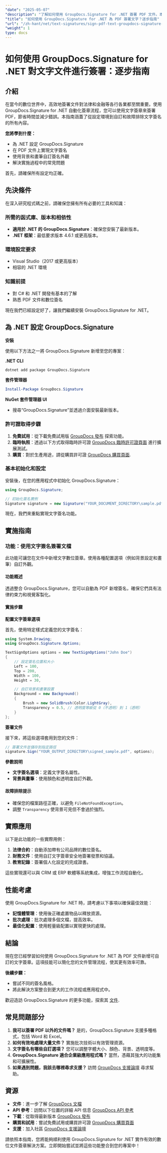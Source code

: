 ```yaml
---
"date": "2025-05-07"
"description": "了解如何使用 GroupDocs.Signature for .NET 簽署 PDF 文件。本指南涵蓋文字簽名的實作、自訂選項以及故障排除技巧。"
"title": "如何使用 GroupDocs.Signature for .NET 為 PDF 簽署文字？逐步指南"
"url": "/zh-hant/net/text-signatures/sign-pdf-text-groupdocs-signature-net/"
"weight": 1
type: docs
---
```

# 如何使用 GroupDocs.Signature for .NET 對文字文件進行簽署：逐步指南

## 介紹

在當今的數位世界中，高效地簽署文件對法律和金融等各行各業都至關重要。使用 GroupDocs.Signature for .NET 自動化簽章流程，您可以使用文字簽章來簽署 PDF，節省時間並減少錯誤。本指南涵蓋了從設定環境到自訂和故障排除文字簽名的所有內容。

**您將學到什麼：**
- 為 .NET 設定 GroupDocs.Signature
- 在 PDF 文件上實現文字簽名
- 使用背景和畫筆自訂簽名外觀
- 解決實施過程中的常見問題

首先，請確保所有設定均正確。

## 先決條件

在深入研究程式碼之前，請確保您擁有所有必要的工具和知識：

### 所需的函式庫、版本和相依性
- **適用於 .NET 的 GroupDocs.Signature**：確保您安裝了最新版本。
- **.NET 框架**：最低要求版本 4.6.1 或更高版本。

### 環境設定要求
- Visual Studio（2017 或更高版本）
- 相容的 .NET 環境

### 知識前提
- 對 C# 和 .NET 開發有基本的了解
- 熟悉 PDF 文件和數位簽名

現在我們已經設定好了，讓我們繼續安裝 GroupDocs.Signature for .NET。

## 為 .NET 設定 GroupDocs.Signature

**安裝**

使用以下方法之一將 GroupDocs.Signature 新增至您的專案：

**.NET CLI**
```bash
dotnet add package GroupDocs.Signature
```

**套件管理器**
```powershell
Install-Package GroupDocs.Signature
```

**NuGet 套件管理器 UI**
- 搜尋“GroupDocs.Signature”並透過介面安裝最新版本。

### 許可證取得步驟

1. **免費試用**：從下載免費試用版 [GroupDocs 發布](https://releases.groupdocs.com/signature/net/) 探索功能。
2. **臨時執照**：透過以下方式取得臨時許可證 [GroupDocs 臨時許可證頁面](https://purchase.groupdocs.com/temporary-license/) 進行擴展測試。
3. **購買**：對於生產用途，請從購買許可證 [GroupDocs 購買頁面](https://purchase。groupdocs.com/buy).

### 基本初始化和設定

安裝後，在您的應用程式中初始化 GroupDocs.Signature：

```csharp
using GroupDocs.Signature;

// 初始化簽名實例
Signature signature = new Signature("YOUR_DOCUMENT_DIRECTORY\sample.pdf");
```

現在，我們來重點實現文字簽名功能。

## 實施指南

### 功能：使用文字簽名簽署文檔

此功能可讓您在文件中新增文字數位簽章。使用各種配置選項（例如背景設定和畫筆）自訂外觀。

#### 功能概述

透過整合 GroupDocs.Signature，您可以自動為 PDF 新增簽名，確保它們具有法律約束力和視覺客製化。

#### 實施步驟

**配置文字簽章選項**

首先，使用特定樣式定義您的文字簽名：

```csharp
using System.Drawing;
using GroupDocs.Signature.Options;

TextSignOptions options = new TextSignOptions("John Doe")
{
    // 設定簽名位置和大小
    Left = 100,
    Top = 200,
    Width = 100,
    Height = 30,

    // 自訂背景和畫筆設置
    Background = new Background()
    {
        Brush = new SolidBrush(Color.LightGray),
        Transparency = 0.5, // 透明度等級從 0（不透明）到 1（透明）
    }
};
```

**簽署文件**

接下來，將這些選項套用到您的文件：

```csharp
// 簽署文件並儲存到指定路徑
signature.Sign("YOUR_OUTPUT_DIRECTORY\signed_sample.pdf", options);
```

**參數說明**
- **文字簽名選項**：定義文字簽名屬性。
- **背景與畫筆**：使用顏色和透明度自訂外觀。

#### 故障排除提示

- 確保您的檔案路徑正確，以避免 `FileNotFoundException`。
- 調整 `Transparency` 使背景可見但不會過於強烈。

## 實際應用

以下是此功能的一些實際用例：

1. **法律合約**：自動添加帶有公司品牌的數位簽名。
2. **財務文件**：使用自訂文字簽章安全地簽署發票和協議。
3. **教育記錄**：簽署個人化設定的完成證書。

這些實現還可以與 CRM 或 ERP 軟體等系統集成，增強工作流程自動化。

## 性能考慮

使用 GroupDocs.Signature for .NET 時，請考慮以下事項以確保最佳效能：

- **記憶體管理**：使用後正確處置物品以釋放資源。
- **批次處理**：批次處理多個文檔，提高效率。
- **最佳化配置**：使用輕量級配置以實現更快的處理。

## 結論

現在您已經學習如何使用 GroupDocs.Signature for .NET 為 PDF 文件新增可自訂的文字簽章。這項技能可以簡化您的文件管理流程，使其更有效率可靠。 

**後續步驟：**
- 嘗試不同的簽名風格。
- 將此解決方案整合到更大的工作流程或應用程式中。

歡迎造訪 GroupDocs.Signature 的更多功能，探索其 [文件](https://docs。groupdocs.com/signature/net/).

## 常見問題部分

1. **我可以簽署 PDF 以外的文件嗎？**
   是的，GroupDocs.Signature 支援多種格式，包括 Word 和 Excel。
2. **如何有效地處理大量文件？**
   實施批次技術以有效管理資源。
3. **文字簽名有哪些自訂選項？**
   您可以調整字體大小、顏色、背景、透明度等。
4. **GroupDocs.Signature 適合企業級應用程式嗎？**
   當然，憑藉其強大的功能集和可擴展性。
5. **如果遇到問題，我該去哪裡尋求支援？**
   訪問 [GroupDocs 支援論壇](https://forum.groupdocs.com/c/signature/) 尋求幫助。

## 資源

- **文件**：進一步了解 [GroupDocs 文檔](https://docs.groupdocs.com/signature/net/)
- **API 參考**：訪問以下位置的詳細 API 信息 [GroupDocs API 參考](https://reference.groupdocs.com/signature/net/)
- **下載**：從取得最新版本 [GroupDocs 發布](https://releases.groupdocs.com/signature/net/)
- **購買和試用**：嘗試免費試用或購買許可證 [GroupDocs 購買頁面](https://purchase.groupdocs.com/buy)
- **支援**：加入社區 [GroupDocs 支援論壇](https://forum.groupdocs.com/c/signature/) 

請依照本指南，您將能夠順利使用 GroupDocs.Signature for .NET 實作有效的數位文件簽章解決方案。立即開始嘗試並將這些功能整合到您的專案中！